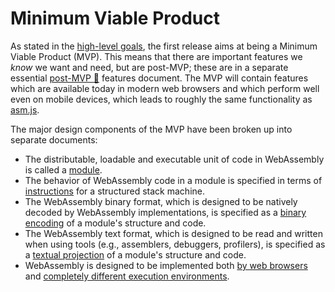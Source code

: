 # Minimum Viable Product

As stated in the [high-level goals](HighLevelGoals.md), the first release aims
at being a Minimum Viable Product (MVP). This means that there are important
features we *know* we want and need, but are post-MVP; these are in a separate
essential [post-MVP :unicorn:][future general] features document. The MVP will contain
features which are available today in modern web browsers and which perform well
even on mobile devices, which leads to roughly the same functionality as
[asm.js](http://asmjs.org).

The major design components of the MVP have been broken up into separate
documents:

* The distributable, loadable and executable unit of code in WebAssembly
  is called a [module](Modules.md).
* The behavior of WebAssembly code in a module is specified in terms of 
  [instructions](Semantics.md) for a structured stack machine.
* The WebAssembly binary format, which is designed to be natively decoded by 
  WebAssembly implementations, is specified as a 
  [binary encoding](BinaryEncoding.md) of a module's structure and code.
* The WebAssembly text format, which is designed to be read and written when
  using tools (e.g., assemblers, debuggers, profilers), is specified as a
  [textual projection](TextFormat.md) of a module's structure and code.
* WebAssembly is designed to be implemented both [by web browsers](Web.md)
  and [completely different execution environments](NonWeb.md).

[future general]: FutureFeatures.md
